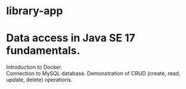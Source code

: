 # library-app
<h1>Data access in Java SE 17 fundamentals.<br/></h1>
Introduction to Docker.<br/>
Connection to MySQL database. Demonstration of CRUD (create, read, update, delete) operations. <br/>
